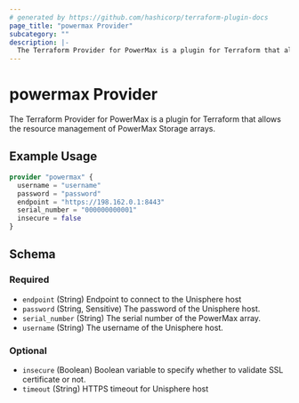 ```yaml
---
# generated by https://github.com/hashicorp/terraform-plugin-docs
page_title: "powermax Provider"
subcategory: ""
description: |-
  The Terraform Provider for PowerMax is a plugin for Terraform that allows the resource management of PowerMax Storage arrays.
---
```


# powermax Provider

The Terraform Provider for PowerMax is a plugin for Terraform that allows the resource management of PowerMax Storage arrays.

## Example Usage

```terraform
provider "powermax" {
  username = "username"
  password = "password"
  endpoint = "https://198.162.0.1:8443"
  serial_number = "000000000001"
  insecure = false
}
```

<!-- schema generated by tfplugindocs -->
## Schema

### Required

- `endpoint` (String) Endpoint to connect to the Unisphere host
- `password` (String, Sensitive) The password of the Unisphere host.
- `serial_number` (String) The serial number of the PowerMax array.
- `username` (String) The username of the Unisphere host.

### Optional

- `insecure` (Boolean) Boolean variable to specify whether to validate SSL certificate or not.
- `timeout` (String) HTTPS timeout for Unisphere host
